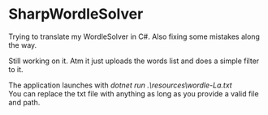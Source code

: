# SharpWordleSolver
Trying to translate my WordleSolver in C#. Also fixing some mistakes along the way.  

Still working on it. Atm it just uploads the words list and does a simple filter to it.  

The application launches with *dotnet run .\resources\wordle-La.txt*  
You can replace the txt file with anything as long as you provide a valid file and path.
